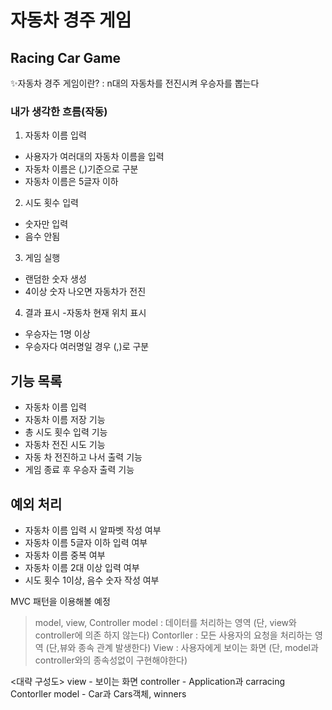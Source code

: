 # 자동차 경주 게임
## Racing Car Game


✨자동차 경주 게임이란?
: n대의 자동차를 전진시켜 우승자를 뽑는다


### 내가 생각한 흐름(작동)
1. 자동차 이름 입력
- 사용자가 여러대의 자동차 이름을 입력
- 자동차 이름은 (,)기준으로 구분
- 자동차 이름은 5글자 이하
2. 시도 횟수 입력
- 숫자만 입력
- 음수 안됨

3. 게임 실행
- 랜덤한 숫자 생성
- 4이상 숫자 나오면 자동차가 전진
4. 결과 표시
   -자동차 현재 위치 표시
- 우승자는 1명 이상
- 우승자다 여러명일 경우 (,)로 구분



## 기능 목록

- 자동차 이름 입력
- 자동차 이름 저장 기능
- 총 시도 횟수 입력 기능
- 자동차 전진 시도 기능
- 자동 차 전진하고 나서 출력 기능
- 게임 종료 후 우승자 출력 기능

## 예외 처리
- 자동차 이름 입력 시 알파벳 작성 여부
- 자동차 이름 5글자 이하 입력 여부
- 자동차 이름 중복 여부
- 자동차 이름 2대 이상 입력 여부
- 시도 횟수 1이상, 음수 숫자 작성 여부

MVC 패턴을 이용해볼 예정

> model, view, Controller
> model : 데이터를 처리하는 영역 (단, view와 controller에 의존 하지 않는다)
> Contorller : 모든 사용자의 요청을 처리하는 영역 (단,뷰와 종속 관계 발생한다)
> View : 사용자에게 보이는 화면 (단, model과 controller와의 종속성없이 구현해야한다)

<대략 구성도>
view - 보이는 화면
controller - Application과 carracing Contorller
model - Car과 Cars객체, winners




